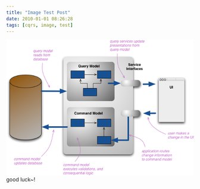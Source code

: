 ```yaml
---
title: "Image Test Post"
date: 2010-01-01 08:26:28
tags: [cqrs, image, test]
---
```


![CQRS](/assets/image/cqrs.png)
good luck~!
